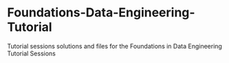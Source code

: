 # Foundations-Data-Engineering-Tutorial
Tutorial sessions solutions and files for the Foundations in Data Engineering Tutorial Sessions

